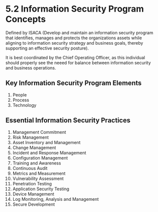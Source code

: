 # 5.2 Information Security Program Concepts

Defined by ISACA (Develop and maintain an information security program that identifies, manages and protects the organizations assets while aligning to information security strategy and business goals, thereby supporting an effective security posture).

It is best coordinated by the Chief Operating Officer, as this individual should properly see the neeed for balance between information security and business operations. 

## Key Information Security Program Elements

1. People
2. Process
3. Technology

## Essential Information Security Practices
1. Management Commitment
2. Risk Management
3. Asset Inventory and Management
4. Change Management
5. Incident and Response Management
6. Configuration Management
7. Training and Awareness
8. Continuous Audit
9. Metrics and Measurement
10. Vulnerability Assessment
11. Penetration Testing
12. Application Security Testing
13. Device Management
14. Log Monitoring, Analysis and Management
15. Secure Development


